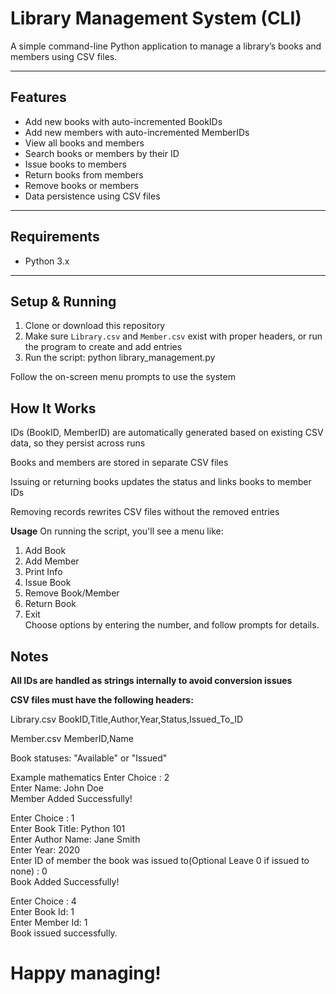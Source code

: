 # Library Management System (CLI)

A simple command-line Python application to manage a library’s books and members using CSV files.

---

## Features

- Add new books with auto-incremented BookIDs  
- Add new members with auto-incremented MemberIDs  
- View all books and members  
- Search books or members by their ID  
- Issue books to members  
- Return books from members  
- Remove books or members  
- Data persistence using CSV files  

---

## Requirements

- Python 3.x

---

## Setup & Running

1. Clone or download this repository  
2. Make sure `Library.csv` and `Member.csv` exist with proper headers, or run the program to create and add entries  
3. Run the script:
python library_management.py

Follow the on-screen menu prompts to use the system


## How It Works
IDs (BookID, MemberID) are automatically generated based on existing CSV data, so they persist across runs

Books and members are stored in separate CSV files

Issuing or returning books updates the status and links books to member IDs

Removing records rewrites CSV files without the removed entries


**Usage**
On running the script, you'll see a menu like:


1. Add Book  
2. Add Member  
3. Print Info  
4. Issue Book  
5. Remove Book/Member  
6. Return Book  
7. Exit  
Choose options by entering the number, and follow prompts for details.

## Notes
**All IDs are handled as strings internally to avoid conversion issues**

**CSV files must have the following headers:**

Library.csv
BookID,Title,Author,Year,Status,Issued_To_ID

Member.csv
MemberID,Name

Book statuses: "Available" or "Issued"

Example
mathematics
Enter Choice : 2  
Enter Name: John Doe  
Member Added Successfully!

Enter Choice : 1  
Enter Book Title: Python 101  
Enter Author Name: Jane Smith  
Enter Year: 2020  
Enter ID of member the book was issued to(Optional Leave 0 if issued to none) : 0  
Book Added Successfully!

Enter Choice : 4  
Enter Book Id: 1  
Enter Member Id: 1  
Book issued successfully.


# Happy managing!


